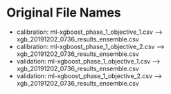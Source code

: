 # Original File Names

* calibration: ml-xgboost_phase_1_objective_1.csv   --> xgb_20191202_0736_results_ensemble.csv
* calibration: ml-xgboost_phase_1_objective_2.csv   --> xgb_20191202_0736_results_ensemble.csv
* validation:  ml-xgboost_phase_1_objective_1.csv   --> xgb_20191202_0736_results_ensemble.csv
* validation:  ml-xgboost_phase_1_objective_2.csv   --> xgb_20191202_0736_results_ensemble.csv

